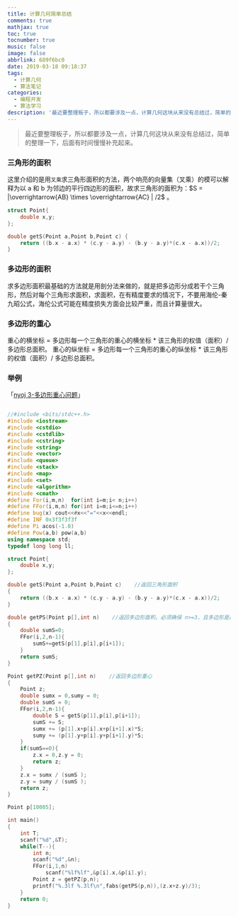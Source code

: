```yaml
---
title: 计算几何简单总结
comments: true
mathjax: true
toc: true
tocnumber: true
music: false
image: false
abbrlink: 689f6bc0
date: 2019-03-18 09:18:37
tags:
  - 计算几何
  - 算法笔记
categories:
  - 编程开发
  - 算法学习
description: '最近要整理板子，所以都要涉及一点，计算几何这块从来没有总结过，简单的整理一下，后面有时间慢慢补充起来。'
---
```




> 最近要整理板子，所以都要涉及一点，计算几何这块从来没有总结过，简单的整理一下，后面有时间慢慢补充起来。



### 三角形的面积

这里介绍的是用`叉乘`求三角形面积的方法，两个响亮的向量集（叉乘）的模可以解释为以 a 和 b 为邻边的平行四边形的面积，故求三角形的面积为：$S = |\overrightarrow{AB} \times \overrightarrow{AC} | /2$ 。

```c++
struct Point{
    double x,y;
};

double getS(Point a,Point b,Point c) {  
    return ((b.x - a.x) * (c.y - a.y) - (b.y - a.y)*(c.x - a.x))/2;  
}
```



### 多边形的面积

求多边形面积最基础的方法就是用剖分法来做的，就是把多边形分成若干个三角形，然后对每个三角形求面积，求面积，在有精度要求的情况下，不要用海伦-秦九昭公式，海伦公式可能在精度损失方面会比较严重，而且计算量很大。



### 多边形的重心

重心的横坐标 = 多边形每一个三角形的重心的横坐标 \* 该三角形的权值（面积）/ 多边形总面积。
重心的纵坐标 = 多边形每一个三角形的重心的纵坐标 \* 该三角形的权值（面积）/ 多边形总面积。



### 举例

「[nyoj 3-多边形重心问题](http://nyoj.top/problem/3)」

```c++

//#include <bits/stdc++.h>
#include <iostream>
#include <cstdio>
#include <cstdlib>
#include <cstring>
#include <string>
#include <vector>
#include <queue>
#include <stack>
#include <map>
#include <set>
#include <algorithm>
#include <cmath>
#define For(i,m,n)  for(int i=m;i< n;i++)
#define FFor(i,m,n) for(int i=m;i<=n;i++)
#define bug(x) cout<<#x<<"="<<x<<endl;
#define INF 0x3f3f3f3f
#define Pi acos(-1.0) 
#define Pow(a,b) pow(a,b)
using namespace std;
typedef long long ll;

struct Point{
    double x,y;
};

double getS(Point a,Point b,Point c)    //返回三角形面积 
{  
    return ((b.x - a.x) * (c.y - a.y) - (b.y - a.y)*(c.x - a.x))/2;  
}

double getPS(Point p[],int n)    //返回多边形面积。必须确保 n>=3，且多边形是凸多边形 
{
    double sumS=0;
    FFor(i,2,n-1){
        sumS+=getS(p[1],p[i],p[i+1]);
    }
    return sumS;
}

Point getPZ(Point p[],int n)    //返回多边形重心
{
    Point z;
    double sumx = 0,sumy = 0;
    double sumS = 0;
    FFor(i,2,n-1){
        double S = getS(p[1],p[i],p[i+1]);
        sumS += S;
        sumx += (p[1].x+p[i].x+p[i+1].x)*S;
        sumy += (p[1].y+p[i].y+p[i+1].y)*S;
    }
    if(sumS==0){
        z.x = 0,z.y = 0;
        return z;
    }
    z.x = sumx / (sumS );
    z.y = sumy / (sumS );
    return z;
}

Point p[10005];

int main()
{
    int T;
    scanf("%d",&T);
    while(T--){
        int n;
        scanf("%d",&n);
        FFor(i,1,n)
            scanf("%lf%lf",&p[i].x,&p[i].y);
        Point z = getPZ(p,n);
        printf("%.3lf %.3lf\n",fabs(getPS(p,n)),(z.x+z.y)/3);
    }
    return 0;
}
```





